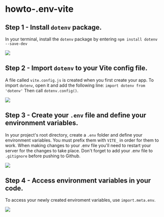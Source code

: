 # howto-.env-vite

## Step 1 - Install ```dotenv``` package.

In your terminal, install the ```dotenv``` package by entering ```npm install dotenv --save-dev```

<img src='https://github.com/vinceoct/howto-.env-vite/blob/main/assets/install.png'>

## Step 2 - Import ```dotenv``` to your Vite config file.

A file called ```vite.config.js``` is created when you first create your app. To import ```dotenv```, open it and add the following line:
```import dotenv from 'dotenv'```
Then call ```dotenv.config()```.

<img src='https://github.com/vinceoct/howto-.env-vite/blob/main/assets/viteconfig.png'>

## Step 3 - Create your ```.env``` file and define your environment variables. 

In your project's root directory, create a ```.env``` folder and define your environment variables. You must prefix them with ```VITE_``` in order for them to work. When making changes to your .env file you'll need to restart your server for the changes to take place. Don't forget to add your .env file to ```.gitignore``` before pushing to Github.    

<img src='https://github.com/vinceoct/howto-.env-vite/blob/main/assets/dotenvvariable.png'>

## Step 4 - Access environment variables in your code. 

To access your newly created enviroment variables, use ```import.meta.env```.

<img src='https://github.com/vinceoct/howto-.env-vite/blob/main/assets/importmeta.png'>


